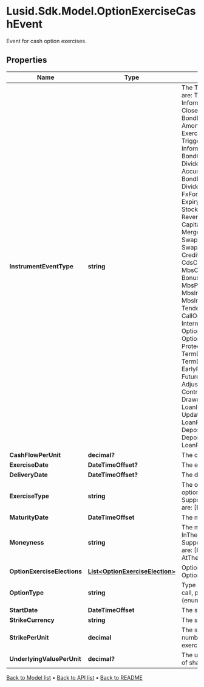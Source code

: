 # Lusid.Sdk.Model.OptionExerciseCashEvent
Event for cash option exercises.

## Properties

Name | Type | Description | Notes
------------ | ------------- | ------------- | -------------
**InstrumentEventType** | **string** | The Type of Event. The available values are: TransitionEvent, InformationalEvent, OpenEvent, CloseEvent, StockSplitEvent, BondDefaultEvent, CashDividendEvent, AmortisationEvent, CashFlowEvent, ExerciseEvent, ResetEvent, TriggerEvent, RawVendorEvent, InformationalErrorEvent, BondCouponEvent, DividendReinvestmentEvent, AccumulationEvent, BondPrincipalEvent, DividendOptionEvent, MaturityEvent, FxForwardSettlementEvent, ExpiryEvent, ScripDividendEvent, StockDividendEvent, ReverseStockSplitEvent, CapitalDistributionEvent, SpinOffEvent, MergerEvent, FutureExpiryEvent, SwapCashFlowEvent, SwapPrincipalEvent, CreditPremiumCashFlowEvent, CdsCreditEvent, CdxCreditEvent, MbsCouponEvent, MbsPrincipalEvent, BonusIssueEvent, MbsPrincipalWriteOffEvent, MbsInterestDeferralEvent, MbsInterestShortfallEvent, TenderEvent, CallOnIntermediateSecuritiesEvent, IntermediateSecuritiesDistributionEvent, OptionExercisePhysicalEvent, OptionExerciseCashEvent, ProtectionPayoutCashFlowEvent, TermDepositInterestEvent, TermDepositPrincipalEvent, EarlyRedemptionEvent, FutureMarkToMarketEvent, AdjustGlobalCommitmentEvent, ContractInitialisationEvent, DrawdownEvent, LoanInterestRepaymentEvent, UpdateDepositAmountEvent, LoanPrincipalRepaymentEvent, DepositInterestPaymentEvent, DepositCloseEvent, LoanFacilityContractRolloverEvent | 
**CashFlowPerUnit** | **decimal?** | The cashflow per unit | [optional] 
**ExerciseDate** | **DateTimeOffset?** | The exercise date of the option. | [optional] 
**DeliveryDate** | **DateTimeOffset?** | The delivery date of the option. | [optional] 
**ExerciseType** | **string** | The optionality type of the underlying option e.g. American, European.    Supported string (enumeration) values are: [European, Bermudan, American]. | 
**MaturityDate** | **DateTimeOffset** | The maturity date of the option. | 
**Moneyness** | **string** | The moneyness of the option e.g. InTheMoney, OutOfTheMoney.    Supported string (enumeration) values are: [InTheMoney, OutOfTheMoney, AtTheMoney]. | [optional] 
**OptionExerciseElections** | [**List&lt;OptionExerciseElection&gt;**](OptionExerciseElection.md) | Option exercise election for this OptionExercisePhysicalEvent. | [optional] 
**OptionType** | **string** | Type of optionality that is present e.g. call, put.    Supported string (enumeration) values are: [Call, Put]. | 
**StartDate** | **DateTimeOffset** | The start date of the option. | 
**StrikeCurrency** | **string** | The strike currency of the equity option. | 
**StrikePerUnit** | **decimal** | The strike of the equity option times the number of shares to exchange if exercised. | 
**UnderlyingValuePerUnit** | **decimal?** | The underlying price times the number of shares to exchange if exercised. | [optional] 

[Back to Model list](../README.md#documentation-for-models) &#8226; [Back to API list](../README.md#documentation-for-api-endpoints) &#8226; [Back to README](../README.md)

